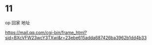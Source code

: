# 11
op
回家  地址

https://mail.qq.com/cgi-bin/frame_html?sid=BXcVFW23wcY3TXwi&r=23ebe615adda687426ba3962b1dd4b33
